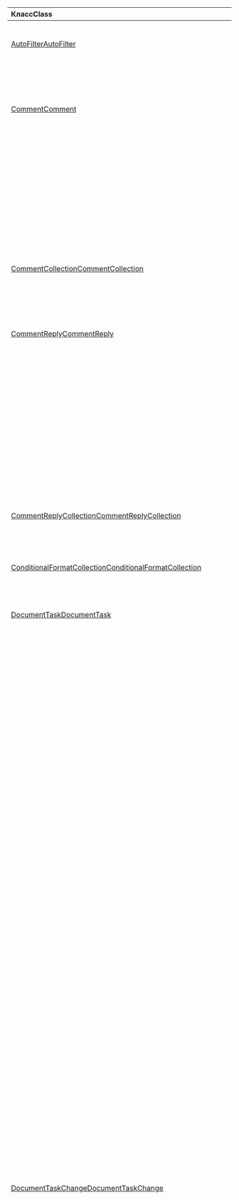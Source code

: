 | <span data-ttu-id="76241-101">Класс</span><span class="sxs-lookup"><span data-stu-id="76241-101">Class</span></span> | <span data-ttu-id="76241-102">Поля</span><span class="sxs-lookup"><span data-stu-id="76241-102">Fields</span></span> | <span data-ttu-id="76241-103">Описание</span><span class="sxs-lookup"><span data-stu-id="76241-103">Description</span></span> |
|:---|:---|:---|
|[<span data-ttu-id="76241-104">AutoFilter</span><span class="sxs-lookup"><span data-stu-id="76241-104">AutoFilter</span></span>](/javascript/api/excel/excel.autofilter)|[<span data-ttu-id="76241-105">clearColumnCriteria(columnIndex: number)</span><span class="sxs-lookup"><span data-stu-id="76241-105">clearColumnCriteria(columnIndex: number)</span></span>](/javascript/api/excel/excel.autofilter#clearcolumncriteria-columnindex-)|<span data-ttu-id="76241-106">Очищает условия фильтрации автофильтра.</span><span class="sxs-lookup"><span data-stu-id="76241-106">Clears the filter criteria of the AutoFilter.</span></span>|
|[<span data-ttu-id="76241-107">Comment</span><span class="sxs-lookup"><span data-stu-id="76241-107">Comment</span></span>](/javascript/api/excel/excel.comment)|[<span data-ttu-id="76241-108">assignTask(assignee: Identity)</span><span class="sxs-lookup"><span data-stu-id="76241-108">assignTask(assignee: Identity)</span></span>](/javascript/api/excel/excel.comment#assigntask-assignee-)|<span data-ttu-id="76241-109">Назначает задачу, прикрепленную к комментарию, для данного пользователя в качестве ассимилята.</span><span class="sxs-lookup"><span data-stu-id="76241-109">Assigns the task attached to the comment to the given user as an assignee.</span></span>|
||[<span data-ttu-id="76241-110">getTask()</span><span class="sxs-lookup"><span data-stu-id="76241-110">getTask()</span></span>](/javascript/api/excel/excel.comment#gettask--)|<span data-ttu-id="76241-111">Получает задачу, связанную с этим комментарием.</span><span class="sxs-lookup"><span data-stu-id="76241-111">Gets the task associated with this comment.</span></span>|
||[<span data-ttu-id="76241-112">getTaskOrNullObject()</span><span class="sxs-lookup"><span data-stu-id="76241-112">getTaskOrNullObject()</span></span>](/javascript/api/excel/excel.comment#gettaskornullobject--)|<span data-ttu-id="76241-113">Получает задачу, связанную с этим комментарием.</span><span class="sxs-lookup"><span data-stu-id="76241-113">Gets the task associated with this comment.</span></span>|
|[<span data-ttu-id="76241-114">CommentCollection</span><span class="sxs-lookup"><span data-stu-id="76241-114">CommentCollection</span></span>](/javascript/api/excel/excel.commentcollection)|[<span data-ttu-id="76241-115">getItemOrNullObject(commentId: string)</span><span class="sxs-lookup"><span data-stu-id="76241-115">getItemOrNullObject(commentId: string)</span></span>](/javascript/api/excel/excel.commentcollection#getitemornullobject-commentid-)|<span data-ttu-id="76241-116">Получает примечание из коллекции на основе его идентификатора.</span><span class="sxs-lookup"><span data-stu-id="76241-116">Gets a comment from the collection based on its ID.</span></span>|
|[<span data-ttu-id="76241-117">CommentReply</span><span class="sxs-lookup"><span data-stu-id="76241-117">CommentReply</span></span>](/javascript/api/excel/excel.commentreply)|[<span data-ttu-id="76241-118">assignTask(assignee: Identity)</span><span class="sxs-lookup"><span data-stu-id="76241-118">assignTask(assignee: Identity)</span></span>](/javascript/api/excel/excel.commentreply#assigntask-assignee-)|<span data-ttu-id="76241-119">Назначает задачу, прикрепленную к комментарию, для данного пользователя в качестве единственного назначаемой.</span><span class="sxs-lookup"><span data-stu-id="76241-119">Assigns the task attached to the comment to the given user as the sole assignee.</span></span>|
||[<span data-ttu-id="76241-120">getTask()</span><span class="sxs-lookup"><span data-stu-id="76241-120">getTask()</span></span>](/javascript/api/excel/excel.commentreply#gettask--)|<span data-ttu-id="76241-121">Получает задачу, связанную с потоком ответа на этот комментарий.</span><span class="sxs-lookup"><span data-stu-id="76241-121">Gets the task associated with this comment reply's thread.</span></span>|
||[<span data-ttu-id="76241-122">getTaskOrNullObject()</span><span class="sxs-lookup"><span data-stu-id="76241-122">getTaskOrNullObject()</span></span>](/javascript/api/excel/excel.commentreply#gettaskornullobject--)|<span data-ttu-id="76241-123">Получает задачу, связанную с потоком ответа на этот комментарий.</span><span class="sxs-lookup"><span data-stu-id="76241-123">Gets the task associated with this comment reply's thread.</span></span>|
|[<span data-ttu-id="76241-124">CommentReplyCollection</span><span class="sxs-lookup"><span data-stu-id="76241-124">CommentReplyCollection</span></span>](/javascript/api/excel/excel.commentreplycollection)|[<span data-ttu-id="76241-125">getItemOrNullObject(commentReplyId: string)</span><span class="sxs-lookup"><span data-stu-id="76241-125">getItemOrNullObject(commentReplyId: string)</span></span>](/javascript/api/excel/excel.commentreplycollection#getitemornullobject-commentreplyid-)|<span data-ttu-id="76241-126">Возвращает ответ на примечание, определенное по идентификатору.</span><span class="sxs-lookup"><span data-stu-id="76241-126">Returns a comment reply identified by its ID.</span></span>|
|[<span data-ttu-id="76241-127">ConditionalFormatCollection</span><span class="sxs-lookup"><span data-stu-id="76241-127">ConditionalFormatCollection</span></span>](/javascript/api/excel/excel.conditionalformatcollection)|[<span data-ttu-id="76241-128">getItemOrNullObject(id: строка)</span><span class="sxs-lookup"><span data-stu-id="76241-128">getItemOrNullObject(id: string)</span></span>](/javascript/api/excel/excel.conditionalformatcollection#getitemornullobject-id-)|<span data-ttu-id="76241-129">Возвращает условный формат, идентифицированный его ID.</span><span class="sxs-lookup"><span data-stu-id="76241-129">Returns a conditional format identified by its ID.</span></span>|
|[<span data-ttu-id="76241-130">DocumentTask</span><span class="sxs-lookup"><span data-stu-id="76241-130">DocumentTask</span></span>](/javascript/api/excel/excel.documenttask)|[<span data-ttu-id="76241-131">percentComplete</span><span class="sxs-lookup"><span data-stu-id="76241-131">percentComplete</span></span>](/javascript/api/excel/excel.documenttask#percentcomplete)|<span data-ttu-id="76241-132">Указывает процент выполнения задачи.</span><span class="sxs-lookup"><span data-stu-id="76241-132">Specifies the completion percentage of the task.</span></span>|
||[<span data-ttu-id="76241-133">приоритет</span><span class="sxs-lookup"><span data-stu-id="76241-133">priority</span></span>](/javascript/api/excel/excel.documenttask#priority)|<span data-ttu-id="76241-134">Указывает приоритет задачи.</span><span class="sxs-lookup"><span data-stu-id="76241-134">Specifies the priority of the task.</span></span>|
||[<span data-ttu-id="76241-135">назначение</span><span class="sxs-lookup"><span data-stu-id="76241-135">assignees</span></span>](/javascript/api/excel/excel.documenttask#assignees)|<span data-ttu-id="76241-136">Возвращает коллекцию назначений задачи.</span><span class="sxs-lookup"><span data-stu-id="76241-136">Returns a collection of assignees of the task.</span></span>|
||[<span data-ttu-id="76241-137">изменения</span><span class="sxs-lookup"><span data-stu-id="76241-137">changes</span></span>](/javascript/api/excel/excel.documenttask#changes)|<span data-ttu-id="76241-138">Получает записи изменений задачи.</span><span class="sxs-lookup"><span data-stu-id="76241-138">Gets the change records of the task.</span></span>|
||[<span data-ttu-id="76241-139">comment</span><span class="sxs-lookup"><span data-stu-id="76241-139">comment</span></span>](/javascript/api/excel/excel.documenttask#comment)|<span data-ttu-id="76241-140">Получает комментарий, связанный с задачей.</span><span class="sxs-lookup"><span data-stu-id="76241-140">Gets the comment associated with the task.</span></span>|
||[<span data-ttu-id="76241-141">completedBy</span><span class="sxs-lookup"><span data-stu-id="76241-141">completedBy</span></span>](/javascript/api/excel/excel.documenttask#completedby)|<span data-ttu-id="76241-142">Получает последнего пользователя, который выполнил задачу.</span><span class="sxs-lookup"><span data-stu-id="76241-142">Gets the most recent user to have completed the task.</span></span>|
||[<span data-ttu-id="76241-143">completedDateTime</span><span class="sxs-lookup"><span data-stu-id="76241-143">completedDateTime</span></span>](/javascript/api/excel/excel.documenttask#completeddatetime)|<span data-ttu-id="76241-144">Получает дату и время завершения задачи.</span><span class="sxs-lookup"><span data-stu-id="76241-144">Gets the date and time that the task was completed.</span></span>|
||[<span data-ttu-id="76241-145">createdBy</span><span class="sxs-lookup"><span data-stu-id="76241-145">createdBy</span></span>](/javascript/api/excel/excel.documenttask#createdby)|<span data-ttu-id="76241-146">Получает пользователя, создавшего задачу.</span><span class="sxs-lookup"><span data-stu-id="76241-146">Gets the user who created the task.</span></span>|
||[<span data-ttu-id="76241-147">createdDateTime</span><span class="sxs-lookup"><span data-stu-id="76241-147">createdDateTime</span></span>](/javascript/api/excel/excel.documenttask#createddatetime)|<span data-ttu-id="76241-148">Получает дату и время создания задачи.</span><span class="sxs-lookup"><span data-stu-id="76241-148">Gets the date and time that the task was created.</span></span>|
||[<span data-ttu-id="76241-149">id</span><span class="sxs-lookup"><span data-stu-id="76241-149">id</span></span>](/javascript/api/excel/excel.documenttask#id)|<span data-ttu-id="76241-150">Получает ID задачи.</span><span class="sxs-lookup"><span data-stu-id="76241-150">Gets the ID of the task.</span></span>|
||[<span data-ttu-id="76241-151">setStartAndDueDateTime (startDateTime: Date, dueDateTime: Date)</span><span class="sxs-lookup"><span data-stu-id="76241-151">setStartAndDueDateTime(startDateTime: Date, dueDateTime: Date)</span></span>](/javascript/api/excel/excel.documenttask#setstartandduedatetime-startdatetime--duedatetime-)|<span data-ttu-id="76241-152">Изменяет даты начала и срока действия задачи.</span><span class="sxs-lookup"><span data-stu-id="76241-152">Changes the start and the due dates of the task.</span></span>|
||[<span data-ttu-id="76241-153">startAndDueDateTime</span><span class="sxs-lookup"><span data-stu-id="76241-153">startAndDueDateTime</span></span>](/javascript/api/excel/excel.documenttask#startandduedatetime)|<span data-ttu-id="76241-154">Получает или задает дату и время, когда должна начаться и должна быть поставлена задача.</span><span class="sxs-lookup"><span data-stu-id="76241-154">Gets or sets the date and time the task should start and is due.</span></span>|
||[<span data-ttu-id="76241-155">заголовок</span><span class="sxs-lookup"><span data-stu-id="76241-155">title</span></span>](/javascript/api/excel/excel.documenttask#title)|<span data-ttu-id="76241-156">Указывает название задачи.</span><span class="sxs-lookup"><span data-stu-id="76241-156">Specifies title of the task.</span></span>|
|[<span data-ttu-id="76241-157">DocumentTaskChange</span><span class="sxs-lookup"><span data-stu-id="76241-157">DocumentTaskChange</span></span>](/javascript/api/excel/excel.documenttaskchange)|[<span data-ttu-id="76241-158">assignee</span><span class="sxs-lookup"><span data-stu-id="76241-158">assignee</span></span>](/javascript/api/excel/excel.documenttaskchange#assignee)|<span data-ttu-id="76241-159">Представляет пользователя, назначенного для задачи для типа записи изменений, или пользователя, не назначенного из задачи `assign` для типа записи `unassign` изменений.</span><span class="sxs-lookup"><span data-stu-id="76241-159">Represents the user assigned to the task for an `assign` change record type, or the user unassigned from the task for an `unassign` change record type.</span></span>|
||[<span data-ttu-id="76241-160">changedBy</span><span class="sxs-lookup"><span data-stu-id="76241-160">changedBy</span></span>](/javascript/api/excel/excel.documenttaskchange#changedby)|<span data-ttu-id="76241-161">Представляет пользователя, создавшего или измениввшего задачу.</span><span class="sxs-lookup"><span data-stu-id="76241-161">Represents the user who created or changed the task.</span></span>|
||[<span data-ttu-id="76241-162">commentId</span><span class="sxs-lookup"><span data-stu-id="76241-162">commentId</span></span>](/javascript/api/excel/excel.documenttaskchange#commentid)|<span data-ttu-id="76241-163">Представляет ID того или иного `Comment` изменения `CommentReply` задачи.</span><span class="sxs-lookup"><span data-stu-id="76241-163">Represents the ID of the `Comment` or `CommentReply` to which the task change is anchored.</span></span>|
||[<span data-ttu-id="76241-164">createdDateTime</span><span class="sxs-lookup"><span data-stu-id="76241-164">createdDateTime</span></span>](/javascript/api/excel/excel.documenttaskchange#createddatetime)|<span data-ttu-id="76241-165">Представляет дату создания и время записи изменения задачи.</span><span class="sxs-lookup"><span data-stu-id="76241-165">Represents the creation date and time of the task change record.</span></span>|
||[<span data-ttu-id="76241-166">dueDateTime</span><span class="sxs-lookup"><span data-stu-id="76241-166">dueDateTime</span></span>](/javascript/api/excel/excel.documenttaskchange#duedatetime)|<span data-ttu-id="76241-167">Представляет дату и время задачи в часовом поясе UTC.</span><span class="sxs-lookup"><span data-stu-id="76241-167">Represents the task's due date and time, in UTC time zone.</span></span>|
||[<span data-ttu-id="76241-168">id</span><span class="sxs-lookup"><span data-stu-id="76241-168">id</span></span>](/javascript/api/excel/excel.documenttaskchange#id)|<span data-ttu-id="76241-169">ID для записи изменения задачи.</span><span class="sxs-lookup"><span data-stu-id="76241-169">ID for the task change record.</span></span>|
||[<span data-ttu-id="76241-170">percentComplete</span><span class="sxs-lookup"><span data-stu-id="76241-170">percentComplete</span></span>](/javascript/api/excel/excel.documenttaskchange#percentcomplete)|<span data-ttu-id="76241-171">Представляет процент выполнения задачи.</span><span class="sxs-lookup"><span data-stu-id="76241-171">Represents the task's completion percentage.</span></span>|
||[<span data-ttu-id="76241-172">приоритет</span><span class="sxs-lookup"><span data-stu-id="76241-172">priority</span></span>](/javascript/api/excel/excel.documenttaskchange#priority)|<span data-ttu-id="76241-173">Представляет приоритет задачи.</span><span class="sxs-lookup"><span data-stu-id="76241-173">Represents the task's priority.</span></span>|
||[<span data-ttu-id="76241-174">startDateTime</span><span class="sxs-lookup"><span data-stu-id="76241-174">startDateTime</span></span>](/javascript/api/excel/excel.documenttaskchange#startdatetime)|<span data-ttu-id="76241-175">Представляет дату и время начала задачи в часовом поясе UTC.</span><span class="sxs-lookup"><span data-stu-id="76241-175">Represents the task's start date and time, in UTC time zone.</span></span>|
||[<span data-ttu-id="76241-176">заголовок</span><span class="sxs-lookup"><span data-stu-id="76241-176">title</span></span>](/javascript/api/excel/excel.documenttaskchange#title)|<span data-ttu-id="76241-177">Представляет название задачи.</span><span class="sxs-lookup"><span data-stu-id="76241-177">Represents the task's title.</span></span>|
||[<span data-ttu-id="76241-178">type</span><span class="sxs-lookup"><span data-stu-id="76241-178">type</span></span>](/javascript/api/excel/excel.documenttaskchange#type)|<span data-ttu-id="76241-179">Представляет тип действия записи изменения задачи.</span><span class="sxs-lookup"><span data-stu-id="76241-179">Represents the action type of the task change record.</span></span>|
||[<span data-ttu-id="76241-180">undoHistoryId</span><span class="sxs-lookup"><span data-stu-id="76241-180">undoHistoryId</span></span>](/javascript/api/excel/excel.documenttaskchange#undohistoryid)|<span data-ttu-id="76241-181">Представляет `DocumentTaskChange.id` свойство, которое было отменено для типа `undo` записи изменений.</span><span class="sxs-lookup"><span data-stu-id="76241-181">Represents the `DocumentTaskChange.id` property that was undone for the `undo` change record type.</span></span>|
|[<span data-ttu-id="76241-182">DocumentTaskChangeCollection</span><span class="sxs-lookup"><span data-stu-id="76241-182">DocumentTaskChangeCollection</span></span>](/javascript/api/excel/excel.documenttaskchangecollection)|[<span data-ttu-id="76241-183">getCount()</span><span class="sxs-lookup"><span data-stu-id="76241-183">getCount()</span></span>](/javascript/api/excel/excel.documenttaskchangecollection#getcount--)|<span data-ttu-id="76241-184">Получает количество записей изменений в коллекции для задачи.</span><span class="sxs-lookup"><span data-stu-id="76241-184">Gets the number of change records in the collection for the task.</span></span>|
||[<span data-ttu-id="76241-185">getItemAt(index: number)</span><span class="sxs-lookup"><span data-stu-id="76241-185">getItemAt(index: number)</span></span>](/javascript/api/excel/excel.documenttaskchangecollection#getitemat-index-)|<span data-ttu-id="76241-186">Получает запись изменения задачи с помощью индекса в коллекции.</span><span class="sxs-lookup"><span data-stu-id="76241-186">Gets a task change record by using its index in the collection.</span></span>|
||[<span data-ttu-id="76241-187">items</span><span class="sxs-lookup"><span data-stu-id="76241-187">items</span></span>](/javascript/api/excel/excel.documenttaskchangecollection#items)|<span data-ttu-id="76241-188">Получает загруженные дочерние элементы в этой коллекции.</span><span class="sxs-lookup"><span data-stu-id="76241-188">Gets the loaded child items in this collection.</span></span>|
|[<span data-ttu-id="76241-189">DocumentTaskCollection</span><span class="sxs-lookup"><span data-stu-id="76241-189">DocumentTaskCollection</span></span>](/javascript/api/excel/excel.documenttaskcollection)|[<span data-ttu-id="76241-190">getCount()</span><span class="sxs-lookup"><span data-stu-id="76241-190">getCount()</span></span>](/javascript/api/excel/excel.documenttaskcollection#getcount--)|<span data-ttu-id="76241-191">Получает количество задач в коллекции.</span><span class="sxs-lookup"><span data-stu-id="76241-191">Gets the number of tasks in the collection.</span></span>|
||[<span data-ttu-id="76241-192">getItem(key: string)</span><span class="sxs-lookup"><span data-stu-id="76241-192">getItem(key: string)</span></span>](/javascript/api/excel/excel.documenttaskcollection#getitem-key-)|<span data-ttu-id="76241-193">Получает задачу с помощью своего ID.</span><span class="sxs-lookup"><span data-stu-id="76241-193">Gets a task using its ID.</span></span>|
||[<span data-ttu-id="76241-194">getItemAt(index: number)</span><span class="sxs-lookup"><span data-stu-id="76241-194">getItemAt(index: number)</span></span>](/javascript/api/excel/excel.documenttaskcollection#getitemat-index-)|<span data-ttu-id="76241-195">Получает задачу по индексу в коллекции.</span><span class="sxs-lookup"><span data-stu-id="76241-195">Gets a task by its index in the collection.</span></span>|
||[<span data-ttu-id="76241-196">getItemOrNullObject(key: string)</span><span class="sxs-lookup"><span data-stu-id="76241-196">getItemOrNullObject(key: string)</span></span>](/javascript/api/excel/excel.documenttaskcollection#getitemornullobject-key-)|<span data-ttu-id="76241-197">Получает задачу с помощью своего ID.</span><span class="sxs-lookup"><span data-stu-id="76241-197">Gets a task using its ID.</span></span>|
||[<span data-ttu-id="76241-198">items</span><span class="sxs-lookup"><span data-stu-id="76241-198">items</span></span>](/javascript/api/excel/excel.documenttaskcollection#items)|<span data-ttu-id="76241-199">Получает загруженные дочерние элементы в этой коллекции.</span><span class="sxs-lookup"><span data-stu-id="76241-199">Gets the loaded child items in this collection.</span></span>|
|[<span data-ttu-id="76241-200">DocumentTaskSchedule</span><span class="sxs-lookup"><span data-stu-id="76241-200">DocumentTaskSchedule</span></span>](/javascript/api/excel/excel.documenttaskschedule)|[<span data-ttu-id="76241-201">dueDateTime</span><span class="sxs-lookup"><span data-stu-id="76241-201">dueDateTime</span></span>](/javascript/api/excel/excel.documenttaskschedule#duedatetime)|<span data-ttu-id="76241-202">Получает дату и время, когда должна быть поставлена задача.</span><span class="sxs-lookup"><span data-stu-id="76241-202">Gets the date and time that the task is due.</span></span>|
||[<span data-ttu-id="76241-203">startDateTime</span><span class="sxs-lookup"><span data-stu-id="76241-203">startDateTime</span></span>](/javascript/api/excel/excel.documenttaskschedule#startdatetime)|<span data-ttu-id="76241-204">Получает дату и время, которые должна начаться задача.</span><span class="sxs-lookup"><span data-stu-id="76241-204">Gets the date and time that the task should start.</span></span>|
|[<span data-ttu-id="76241-205">FormulaChangedEventDetail</span><span class="sxs-lookup"><span data-stu-id="76241-205">FormulaChangedEventDetail</span></span>](/javascript/api/excel/excel.formulachangedeventdetail)|[<span data-ttu-id="76241-206">cellAddress</span><span class="sxs-lookup"><span data-stu-id="76241-206">cellAddress</span></span>](/javascript/api/excel/excel.formulachangedeventdetail#celladdress)|<span data-ttu-id="76241-207">Адрес ячейки, содержаной измененную формулу.</span><span class="sxs-lookup"><span data-stu-id="76241-207">The address of the cell that contains the changed formula.</span></span>|
||[<span data-ttu-id="76241-208">previousFormula</span><span class="sxs-lookup"><span data-stu-id="76241-208">previousFormula</span></span>](/javascript/api/excel/excel.formulachangedeventdetail#previousformula)|<span data-ttu-id="76241-209">Представляет предыдущую формулу, прежде чем она была изменена.</span><span class="sxs-lookup"><span data-stu-id="76241-209">Represents the previous formula, before it was changed.</span></span>|
|[<span data-ttu-id="76241-210">GroupShapeCollection</span><span class="sxs-lookup"><span data-stu-id="76241-210">GroupShapeCollection</span></span>](/javascript/api/excel/excel.groupshapecollection)|[<span data-ttu-id="76241-211">getItemOrNullObject(key: string)</span><span class="sxs-lookup"><span data-stu-id="76241-211">getItemOrNullObject(key: string)</span></span>](/javascript/api/excel/excel.groupshapecollection#getitemornullobject-key-)|<span data-ttu-id="76241-212">Получает фигуру с ее именем или ИД.</span><span class="sxs-lookup"><span data-stu-id="76241-212">Gets a shape using its name or ID.</span></span>|
|[<span data-ttu-id="76241-213">Идентификация</span><span class="sxs-lookup"><span data-stu-id="76241-213">Identity</span></span>](/javascript/api/excel/excel.identity)|[<span data-ttu-id="76241-214">displayName</span><span class="sxs-lookup"><span data-stu-id="76241-214">displayName</span></span>](/javascript/api/excel/excel.identity#displayname)|<span data-ttu-id="76241-215">Представляет отображаемое имя пользователя.</span><span class="sxs-lookup"><span data-stu-id="76241-215">Represents the user's display name.</span></span>|
||[<span data-ttu-id="76241-216">email</span><span class="sxs-lookup"><span data-stu-id="76241-216">email</span></span>](/javascript/api/excel/excel.identity#email)|<span data-ttu-id="76241-217">Представляет электронный адрес пользователя.</span><span class="sxs-lookup"><span data-stu-id="76241-217">Represents the user's email address.</span></span>|
||[<span data-ttu-id="76241-218">id</span><span class="sxs-lookup"><span data-stu-id="76241-218">id</span></span>](/javascript/api/excel/excel.identity#id)|<span data-ttu-id="76241-219">Представляет уникальный ID пользователя.</span><span class="sxs-lookup"><span data-stu-id="76241-219">Represents the user's unique ID.</span></span>|
|[<span data-ttu-id="76241-220">IdentityCollection</span><span class="sxs-lookup"><span data-stu-id="76241-220">IdentityCollection</span></span>](/javascript/api/excel/excel.identitycollection)|[<span data-ttu-id="76241-221">add(assignee: Identity)</span><span class="sxs-lookup"><span data-stu-id="76241-221">add(assignee: Identity)</span></span>](/javascript/api/excel/excel.identitycollection#add-assignee-)|<span data-ttu-id="76241-222">Добавляет идентификатор пользователя в коллекцию.</span><span class="sxs-lookup"><span data-stu-id="76241-222">Adds a user identity to the collection.</span></span>|
||[<span data-ttu-id="76241-223">clear()</span><span class="sxs-lookup"><span data-stu-id="76241-223">clear()</span></span>](/javascript/api/excel/excel.identitycollection#clear--)|<span data-ttu-id="76241-224">Удаляет все идентификаторы пользователей из коллекции.</span><span class="sxs-lookup"><span data-stu-id="76241-224">Removes all user identities from the collection.</span></span>|
||[<span data-ttu-id="76241-225">getCount()</span><span class="sxs-lookup"><span data-stu-id="76241-225">getCount()</span></span>](/javascript/api/excel/excel.identitycollection#getcount--)|<span data-ttu-id="76241-226">Возвращает число элементов в коллекции.</span><span class="sxs-lookup"><span data-stu-id="76241-226">Gets the number of items in the collection.</span></span>|
||[<span data-ttu-id="76241-227">getItemAt(index: number)</span><span class="sxs-lookup"><span data-stu-id="76241-227">getItemAt(index: number)</span></span>](/javascript/api/excel/excel.identitycollection#getitemat-index-)|<span data-ttu-id="76241-228">Получает удостоверение пользователя документа с помощью индекса в коллекции.</span><span class="sxs-lookup"><span data-stu-id="76241-228">Gets a document user identity by using its index in the collection.</span></span>|
||[<span data-ttu-id="76241-229">items</span><span class="sxs-lookup"><span data-stu-id="76241-229">items</span></span>](/javascript/api/excel/excel.identitycollection#items)|<span data-ttu-id="76241-230">Получает загруженные дочерние элементы в этой коллекции.</span><span class="sxs-lookup"><span data-stu-id="76241-230">Gets the loaded child items in this collection.</span></span>|
||[<span data-ttu-id="76241-231">remove(assignee: Identity)</span><span class="sxs-lookup"><span data-stu-id="76241-231">remove(assignee: Identity)</span></span>](/javascript/api/excel/excel.identitycollection#remove-assignee-)|<span data-ttu-id="76241-232">Удаляет удостоверение пользователя из коллекции.</span><span class="sxs-lookup"><span data-stu-id="76241-232">Removes a user identity from the collection.</span></span>|
|[<span data-ttu-id="76241-233">IdentityEntity</span><span class="sxs-lookup"><span data-stu-id="76241-233">IdentityEntity</span></span>](/javascript/api/excel/excel.identityentity)|[<span data-ttu-id="76241-234">displayName</span><span class="sxs-lookup"><span data-stu-id="76241-234">displayName</span></span>](/javascript/api/excel/excel.identityentity#displayname)|<span data-ttu-id="76241-235">Представляет отображаемое имя пользователя.</span><span class="sxs-lookup"><span data-stu-id="76241-235">Represents the user's display name.</span></span>|
||[<span data-ttu-id="76241-236">email</span><span class="sxs-lookup"><span data-stu-id="76241-236">email</span></span>](/javascript/api/excel/excel.identityentity#email)|<span data-ttu-id="76241-237">Представляет электронный адрес пользователя.</span><span class="sxs-lookup"><span data-stu-id="76241-237">Represents the user's email address.</span></span>|
||[<span data-ttu-id="76241-238">id</span><span class="sxs-lookup"><span data-stu-id="76241-238">id</span></span>](/javascript/api/excel/excel.identityentity#id)|<span data-ttu-id="76241-239">Представляет уникальный ID пользователя.</span><span class="sxs-lookup"><span data-stu-id="76241-239">Represents the user's unique ID.</span></span>|
|[<span data-ttu-id="76241-240">InsertWorksheetOptions</span><span class="sxs-lookup"><span data-stu-id="76241-240">InsertWorksheetOptions</span></span>](/javascript/api/excel/excel.insertworksheetoptions)|[<span data-ttu-id="76241-241">positionType</span><span class="sxs-lookup"><span data-stu-id="76241-241">positionType</span></span>](/javascript/api/excel/excel.insertworksheetoptions#positiontype)|<span data-ttu-id="76241-242">Положение вставки в текущей книге новых таблиц.</span><span class="sxs-lookup"><span data-stu-id="76241-242">The insert position, in the current workbook, of the new worksheets.</span></span>|
||[<span data-ttu-id="76241-243">relativeTo</span><span class="sxs-lookup"><span data-stu-id="76241-243">relativeTo</span></span>](/javascript/api/excel/excel.insertworksheetoptions#relativeto)|<span data-ttu-id="76241-244">Таблица в текущей книге, которая ссылается на `WorksheetPositionType` параметр.</span><span class="sxs-lookup"><span data-stu-id="76241-244">The worksheet in the current workbook that is referenced for the `WorksheetPositionType` parameter.</span></span>|
||[<span data-ttu-id="76241-245">sheetNamesToInsert</span><span class="sxs-lookup"><span data-stu-id="76241-245">sheetNamesToInsert</span></span>](/javascript/api/excel/excel.insertworksheetoptions#sheetnamestoinsert)|<span data-ttu-id="76241-246">Имена отдельных таблиц, которые необходимо вставить.</span><span class="sxs-lookup"><span data-stu-id="76241-246">The names of individual worksheets to insert.</span></span>|
|[<span data-ttu-id="76241-247">LinkedDataType</span><span class="sxs-lookup"><span data-stu-id="76241-247">LinkedDataType</span></span>](/javascript/api/excel/excel.linkeddatatype)|[<span data-ttu-id="76241-248">dataProvider</span><span class="sxs-lookup"><span data-stu-id="76241-248">dataProvider</span></span>](/javascript/api/excel/excel.linkeddatatype#dataprovider)|<span data-ttu-id="76241-249">Имя поставщика данных для связанного типа данных.</span><span class="sxs-lookup"><span data-stu-id="76241-249">The name of the data provider for the linked data type.</span></span>|
||[<span data-ttu-id="76241-250">lastRefreshed</span><span class="sxs-lookup"><span data-stu-id="76241-250">lastRefreshed</span></span>](/javascript/api/excel/excel.linkeddatatype#lastrefreshed)|<span data-ttu-id="76241-251">Дата и время локального часового пояса с момента открытия книги при последнем обновлении связанного типа данных.</span><span class="sxs-lookup"><span data-stu-id="76241-251">The local time-zone date and time since the workbook was opened when the linked data type was last refreshed.</span></span>|
||[<span data-ttu-id="76241-252">name</span><span class="sxs-lookup"><span data-stu-id="76241-252">name</span></span>](/javascript/api/excel/excel.linkeddatatype#name)|<span data-ttu-id="76241-253">Имя связанного типа данных.</span><span class="sxs-lookup"><span data-stu-id="76241-253">The name of the linked data type.</span></span>|
||[<span data-ttu-id="76241-254">periodicRefreshInterval</span><span class="sxs-lookup"><span data-stu-id="76241-254">periodicRefreshInterval</span></span>](/javascript/api/excel/excel.linkeddatatype#periodicrefreshinterval)|<span data-ttu-id="76241-255">Частота в секундах, при которой тип связанных данных обновляется, если `refreshMode` установлено "Периодическое".</span><span class="sxs-lookup"><span data-stu-id="76241-255">The frequency, in seconds, at which the linked data type is refreshed if `refreshMode` is set to "Periodic".</span></span>|
||[<span data-ttu-id="76241-256">refreshMode</span><span class="sxs-lookup"><span data-stu-id="76241-256">refreshMode</span></span>](/javascript/api/excel/excel.linkeddatatype#refreshmode)|<span data-ttu-id="76241-257">Механизм получения данных для связанного типа данных.</span><span class="sxs-lookup"><span data-stu-id="76241-257">The mechanism by which the data for the linked data type is retrieved.</span></span>|
||[<span data-ttu-id="76241-258">serviceId</span><span class="sxs-lookup"><span data-stu-id="76241-258">serviceId</span></span>](/javascript/api/excel/excel.linkeddatatype#serviceid)|<span data-ttu-id="76241-259">Уникальный ID связанного типа данных.</span><span class="sxs-lookup"><span data-stu-id="76241-259">The unique ID of the linked data type.</span></span>|
||[<span data-ttu-id="76241-260">supportedRefreshModes</span><span class="sxs-lookup"><span data-stu-id="76241-260">supportedRefreshModes</span></span>](/javascript/api/excel/excel.linkeddatatype#supportedrefreshmodes)|<span data-ttu-id="76241-261">Возвращает массив со всеми режимами обновления, поддерживаемыми типом связанных данных.</span><span class="sxs-lookup"><span data-stu-id="76241-261">Returns an array with all the refresh modes supported by the linked data type.</span></span>|
||[<span data-ttu-id="76241-262">requestRefresh()</span><span class="sxs-lookup"><span data-stu-id="76241-262">requestRefresh()</span></span>](/javascript/api/excel/excel.linkeddatatype#requestrefresh--)|<span data-ttu-id="76241-263">Делает запрос на обновление связанного типа данных.</span><span class="sxs-lookup"><span data-stu-id="76241-263">Makes a request to refresh the linked data type.</span></span>|
||[<span data-ttu-id="76241-264">requestSetRefreshMode(refreshMode: Excel.LinkedDataTypeRefreshMode)</span><span class="sxs-lookup"><span data-stu-id="76241-264">requestSetRefreshMode(refreshMode: Excel.LinkedDataTypeRefreshMode)</span></span>](/javascript/api/excel/excel.linkeddatatype#requestsetrefreshmode-refreshmode-)|<span data-ttu-id="76241-265">Делает запрос на изменение режима обновления для этого связанного типа данных.</span><span class="sxs-lookup"><span data-stu-id="76241-265">Makes a request to change the refresh mode for this linked data type.</span></span>|
|[<span data-ttu-id="76241-266">LinkedDataTypeAddedEventArgs</span><span class="sxs-lookup"><span data-stu-id="76241-266">LinkedDataTypeAddedEventArgs</span></span>](/javascript/api/excel/excel.linkeddatatypeaddedeventargs)|[<span data-ttu-id="76241-267">serviceId</span><span class="sxs-lookup"><span data-stu-id="76241-267">serviceId</span></span>](/javascript/api/excel/excel.linkeddatatypeaddedeventargs#serviceid)|<span data-ttu-id="76241-268">Уникальный ID нового типа связанных данных.</span><span class="sxs-lookup"><span data-stu-id="76241-268">The unique ID of the new linked data type.</span></span>|
||[<span data-ttu-id="76241-269">source</span><span class="sxs-lookup"><span data-stu-id="76241-269">source</span></span>](/javascript/api/excel/excel.linkeddatatypeaddedeventargs#source)|<span data-ttu-id="76241-270">Получает источник события.</span><span class="sxs-lookup"><span data-stu-id="76241-270">Gets the source of the event.</span></span>|
||[<span data-ttu-id="76241-271">type</span><span class="sxs-lookup"><span data-stu-id="76241-271">type</span></span>](/javascript/api/excel/excel.linkeddatatypeaddedeventargs#type)|<span data-ttu-id="76241-272">Получает тип события.</span><span class="sxs-lookup"><span data-stu-id="76241-272">Gets the type of the event.</span></span>|
|[<span data-ttu-id="76241-273">LinkedDataTypeCollection</span><span class="sxs-lookup"><span data-stu-id="76241-273">LinkedDataTypeCollection</span></span>](/javascript/api/excel/excel.linkeddatatypecollection)|[<span data-ttu-id="76241-274">getCount()</span><span class="sxs-lookup"><span data-stu-id="76241-274">getCount()</span></span>](/javascript/api/excel/excel.linkeddatatypecollection#getcount--)|<span data-ttu-id="76241-275">Получает количество связанных типов данных в коллекции.</span><span class="sxs-lookup"><span data-stu-id="76241-275">Gets the number of linked data types in the collection.</span></span>|
||[<span data-ttu-id="76241-276">getItem(key: number)</span><span class="sxs-lookup"><span data-stu-id="76241-276">getItem(key: number)</span></span>](/javascript/api/excel/excel.linkeddatatypecollection#getitem-key-)|<span data-ttu-id="76241-277">Получает связанный тип данных по ID службы.</span><span class="sxs-lookup"><span data-stu-id="76241-277">Gets a linked data type by service ID.</span></span>|
||[<span data-ttu-id="76241-278">getItemAt(index: number)</span><span class="sxs-lookup"><span data-stu-id="76241-278">getItemAt(index: number)</span></span>](/javascript/api/excel/excel.linkeddatatypecollection#getitemat-index-)|<span data-ttu-id="76241-279">Получает связанный тип данных по индексу в коллекции.</span><span class="sxs-lookup"><span data-stu-id="76241-279">Gets a linked data type by its index in the collection.</span></span>|
||[<span data-ttu-id="76241-280">getItemOrNullObject(key: number)</span><span class="sxs-lookup"><span data-stu-id="76241-280">getItemOrNullObject(key: number)</span></span>](/javascript/api/excel/excel.linkeddatatypecollection#getitemornullobject-key-)|<span data-ttu-id="76241-281">Получает связанный тип данных по ID.</span><span class="sxs-lookup"><span data-stu-id="76241-281">Gets a linked data type by ID.</span></span>|
||[<span data-ttu-id="76241-282">items</span><span class="sxs-lookup"><span data-stu-id="76241-282">items</span></span>](/javascript/api/excel/excel.linkeddatatypecollection#items)|<span data-ttu-id="76241-283">Получает загруженные дочерние элементы в этой коллекции.</span><span class="sxs-lookup"><span data-stu-id="76241-283">Gets the loaded child items in this collection.</span></span>|
||[<span data-ttu-id="76241-284">requestRefreshAll()</span><span class="sxs-lookup"><span data-stu-id="76241-284">requestRefreshAll()</span></span>](/javascript/api/excel/excel.linkeddatatypecollection#requestrefreshall--)|<span data-ttu-id="76241-285">Делает запрос на обновление всех связанных типов данных в коллекции.</span><span class="sxs-lookup"><span data-stu-id="76241-285">Makes a request to refresh all the linked data types in the collection.</span></span>|
|[<span data-ttu-id="76241-286">NamedSheetViewCollection</span><span class="sxs-lookup"><span data-stu-id="76241-286">NamedSheetViewCollection</span></span>](/javascript/api/excel/excel.namedsheetviewcollection)|[<span data-ttu-id="76241-287">getItemOrNullObject(key: string)</span><span class="sxs-lookup"><span data-stu-id="76241-287">getItemOrNullObject(key: string)</span></span>](/javascript/api/excel/excel.namedsheetviewcollection#getitemornullobject-key-)|<span data-ttu-id="76241-288">Получает представление листа с его именем.</span><span class="sxs-lookup"><span data-stu-id="76241-288">Gets a sheet view using its name.</span></span>|
|[<span data-ttu-id="76241-289">PivotLayout</span><span class="sxs-lookup"><span data-stu-id="76241-289">PivotLayout</span></span>](/javascript/api/excel/excel.pivotlayout)|[<span data-ttu-id="76241-290">altTextDescription</span><span class="sxs-lookup"><span data-stu-id="76241-290">altTextDescription</span></span>](/javascript/api/excel/excel.pivotlayout#alttextdescription)|<span data-ttu-id="76241-291">The alt text description of the PivotTable.</span><span class="sxs-lookup"><span data-stu-id="76241-291">The alt text description of the PivotTable.</span></span>|
||[<span data-ttu-id="76241-292">altTextTitle</span><span class="sxs-lookup"><span data-stu-id="76241-292">altTextTitle</span></span>](/javascript/api/excel/excel.pivotlayout#alttexttitle)|<span data-ttu-id="76241-293">The alt text title of the PivotTable.</span><span class="sxs-lookup"><span data-stu-id="76241-293">The alt text title of the PivotTable.</span></span>|
||[<span data-ttu-id="76241-294">displayBlankLineAfterEachItem(display: boolean)</span><span class="sxs-lookup"><span data-stu-id="76241-294">displayBlankLineAfterEachItem(display: boolean)</span></span>](/javascript/api/excel/excel.pivotlayout#displayblanklineaftereachitem-display-)|<span data-ttu-id="76241-295">Задает, следует ли отображать пустую строку после каждого элемента.</span><span class="sxs-lookup"><span data-stu-id="76241-295">Sets whether or not to display a blank line after each item.</span></span>|
||[<span data-ttu-id="76241-296">emptyCellText</span><span class="sxs-lookup"><span data-stu-id="76241-296">emptyCellText</span></span>](/javascript/api/excel/excel.pivotlayout#emptycelltext)|<span data-ttu-id="76241-297">Текст, который автоматически заполняется в любую пустую ячейку в PivotTable если `fillEmptyCells == true` .</span><span class="sxs-lookup"><span data-stu-id="76241-297">The text that is automatically filled into any empty cell in the PivotTable if `fillEmptyCells == true`.</span></span>|
||[<span data-ttu-id="76241-298">fillEmptyCells</span><span class="sxs-lookup"><span data-stu-id="76241-298">fillEmptyCells</span></span>](/javascript/api/excel/excel.pivotlayout#fillemptycells)|<span data-ttu-id="76241-299">Указывает, должны ли пустые ячейки в PivotTable заполняться с `emptyCellText` помощью .</span><span class="sxs-lookup"><span data-stu-id="76241-299">Specifies whether empty cells in the PivotTable should be populated with the `emptyCellText`.</span></span>|
||[<span data-ttu-id="76241-300">getCell(dataHierarchy: DataPivotHierarchy \| string, rowItems: Array<PivotItem \| string>, columnItems: Array<PivotItem \| string>)</span><span class="sxs-lookup"><span data-stu-id="76241-300">getCell(dataHierarchy: DataPivotHierarchy \| string, rowItems: Array<PivotItem \| string>, columnItems: Array<PivotItem \| string>)</span></span>](/javascript/api/excel/excel.pivotlayout#getcell-datahierarchy--rowitems--columnitems-)|<span data-ttu-id="76241-301">Получает уникальную ячейку в сводной таблице на основе иерархии данных и элементов строк и столбцов соответствующих иерархий.</span><span class="sxs-lookup"><span data-stu-id="76241-301">Gets a unique cell in the PivotTable based on a data hierarchy and the row and column items of their respective hierarchies.</span></span>|
||[<span data-ttu-id="76241-302">pivotStyle</span><span class="sxs-lookup"><span data-stu-id="76241-302">pivotStyle</span></span>](/javascript/api/excel/excel.pivotlayout#pivotstyle)|<span data-ttu-id="76241-303">Стиль, примененный к PivotTable.</span><span class="sxs-lookup"><span data-stu-id="76241-303">The style applied to the PivotTable.</span></span>|
||[<span data-ttu-id="76241-304">repeatAllItemLabels (repeatLabels: boolean)</span><span class="sxs-lookup"><span data-stu-id="76241-304">repeatAllItemLabels(repeatLabels: boolean)</span></span>](/javascript/api/excel/excel.pivotlayout#repeatallitemlabels-repeatlabels-)|<span data-ttu-id="76241-305">Задает параметр "Повторите все метки элементов" во всех полях в PivotTable.</span><span class="sxs-lookup"><span data-stu-id="76241-305">Sets the "repeat all item labels" setting across all fields in the PivotTable.</span></span>|
||[<span data-ttu-id="76241-306">setStyle(style: string \| PivotTableStyle \| BuiltInPivotTableStyle)</span><span class="sxs-lookup"><span data-stu-id="76241-306">setStyle(style: string \| PivotTableStyle \| BuiltInPivotTableStyle)</span></span>](/javascript/api/excel/excel.pivotlayout#setstyle-style-)|<span data-ttu-id="76241-307">Задает стиль, применяемый к PivotTable.</span><span class="sxs-lookup"><span data-stu-id="76241-307">Sets the style applied to the PivotTable.</span></span>|
||[<span data-ttu-id="76241-308">showFieldHeaders</span><span class="sxs-lookup"><span data-stu-id="76241-308">showFieldHeaders</span></span>](/javascript/api/excel/excel.pivotlayout#showfieldheaders)|<span data-ttu-id="76241-309">Указывает, отображаются ли в pivotTable полевые заголовок (подписи полей и отфильтровываемые выпадения).</span><span class="sxs-lookup"><span data-stu-id="76241-309">Specifies whether the PivotTable displays field headers (field captions and filter drop-downs).</span></span>|
|[<span data-ttu-id="76241-310">PivotTable</span><span class="sxs-lookup"><span data-stu-id="76241-310">PivotTable</span></span>](/javascript/api/excel/excel.pivottable)|[<span data-ttu-id="76241-311">refreshOnOpen</span><span class="sxs-lookup"><span data-stu-id="76241-311">refreshOnOpen</span></span>](/javascript/api/excel/excel.pivottable#refreshonopen)|<span data-ttu-id="76241-312">Указывает, обновляется ли pivotTable при открываемой книге.</span><span class="sxs-lookup"><span data-stu-id="76241-312">Specifies whether the PivotTable refreshes when the workbook opens.</span></span>|
|[<span data-ttu-id="76241-313">PivotTableScopedCollection</span><span class="sxs-lookup"><span data-stu-id="76241-313">PivotTableScopedCollection</span></span>](/javascript/api/excel/excel.pivottablescopedcollection)|[<span data-ttu-id="76241-314">getFirstOrNullObject()</span><span class="sxs-lookup"><span data-stu-id="76241-314">getFirstOrNullObject()</span></span>](/javascript/api/excel/excel.pivottablescopedcollection#getfirstornullobject--)|<span data-ttu-id="76241-315">Получает первый pivotTable в коллекции.</span><span class="sxs-lookup"><span data-stu-id="76241-315">Gets the first PivotTable in the collection.</span></span>|
|[<span data-ttu-id="76241-316">Range</span><span class="sxs-lookup"><span data-stu-id="76241-316">Range</span></span>](/javascript/api/excel/excel.range)|[<span data-ttu-id="76241-317">getDependents()</span><span class="sxs-lookup"><span data-stu-id="76241-317">getDependents()</span></span>](/javascript/api/excel/excel.range#getdependents--)|<span data-ttu-id="76241-318">Возвращает объект, представляющего диапазон, содержащий все иждивенцы ячейки в одной и той же таблице или `WorkbookRangeAreas` в нескольких таблицах.</span><span class="sxs-lookup"><span data-stu-id="76241-318">Returns a `WorkbookRangeAreas` object that represents the range containing all the dependents of a cell in the same worksheet or in multiple worksheets.</span></span>|
||[<span data-ttu-id="76241-319">getDirectDependents()</span><span class="sxs-lookup"><span data-stu-id="76241-319">getDirectDependents()</span></span>](/javascript/api/excel/excel.range#getdirectdependents--)|<span data-ttu-id="76241-320">Возвращает объект, представляющего диапазон, содержащий все прямые иждивенцы ячейки в одной и той же таблице или в нескольких `WorkbookRangeAreas` таблицах.</span><span class="sxs-lookup"><span data-stu-id="76241-320">Returns a `WorkbookRangeAreas` object that represents the range containing all the direct dependents of a cell in the same worksheet or in multiple worksheets.</span></span>|
||[<span data-ttu-id="76241-321">getMergedAreasOrNullObject()</span><span class="sxs-lookup"><span data-stu-id="76241-321">getMergedAreasOrNullObject()</span></span>](/javascript/api/excel/excel.range#getmergedareasornullobject--)|<span data-ttu-id="76241-322">Возвращает объект RangeAreas, который представляет объединенные области в этом диапазоне.</span><span class="sxs-lookup"><span data-stu-id="76241-322">Returns a RangeAreas object that represents the merged areas in this range.</span></span>|
||[<span data-ttu-id="76241-323">getPrecedents()</span><span class="sxs-lookup"><span data-stu-id="76241-323">getPrecedents()</span></span>](/javascript/api/excel/excel.range#getprecedents--)|<span data-ttu-id="76241-324">Возвращает объект, представляющего диапазон, содержащий все прецеденты ячейки в одной и той же таблице или `WorkbookRangeAreas` в нескольких таблицах.</span><span class="sxs-lookup"><span data-stu-id="76241-324">Returns a `WorkbookRangeAreas` object that represents the range containing all the precedents of a cell in the same worksheet or in multiple worksheets.</span></span>|
|[<span data-ttu-id="76241-325">RefreshModeChangedEventArgs</span><span class="sxs-lookup"><span data-stu-id="76241-325">RefreshModeChangedEventArgs</span></span>](/javascript/api/excel/excel.refreshmodechangedeventargs)|[<span data-ttu-id="76241-326">refreshMode</span><span class="sxs-lookup"><span data-stu-id="76241-326">refreshMode</span></span>](/javascript/api/excel/excel.refreshmodechangedeventargs#refreshmode)|<span data-ttu-id="76241-327">Режим обновления связанного типа данных.</span><span class="sxs-lookup"><span data-stu-id="76241-327">The linked data type refresh mode.</span></span>|
||[<span data-ttu-id="76241-328">serviceId</span><span class="sxs-lookup"><span data-stu-id="76241-328">serviceId</span></span>](/javascript/api/excel/excel.refreshmodechangedeventargs#serviceid)|<span data-ttu-id="76241-329">Уникальный ID объекта, режим обновления которого был изменен.</span><span class="sxs-lookup"><span data-stu-id="76241-329">The unique ID of the object whose refresh mode was changed.</span></span>|
||[<span data-ttu-id="76241-330">source</span><span class="sxs-lookup"><span data-stu-id="76241-330">source</span></span>](/javascript/api/excel/excel.refreshmodechangedeventargs#source)|<span data-ttu-id="76241-331">Получает источник события.</span><span class="sxs-lookup"><span data-stu-id="76241-331">Gets the source of the event.</span></span>|
||[<span data-ttu-id="76241-332">type</span><span class="sxs-lookup"><span data-stu-id="76241-332">type</span></span>](/javascript/api/excel/excel.refreshmodechangedeventargs#type)|<span data-ttu-id="76241-333">Получает тип события.</span><span class="sxs-lookup"><span data-stu-id="76241-333">Gets the type of the event.</span></span>|
|[<span data-ttu-id="76241-334">RefreshRequestCompletedEventArgs</span><span class="sxs-lookup"><span data-stu-id="76241-334">RefreshRequestCompletedEventArgs</span></span>](/javascript/api/excel/excel.refreshrequestcompletedeventargs)|[<span data-ttu-id="76241-335">обновлено</span><span class="sxs-lookup"><span data-stu-id="76241-335">refreshed</span></span>](/javascript/api/excel/excel.refreshrequestcompletedeventargs#refreshed)|<span data-ttu-id="76241-336">Указывает, был ли запрос на обновление успешным.</span><span class="sxs-lookup"><span data-stu-id="76241-336">Indicates if the request to refresh was successful.</span></span>|
||[<span data-ttu-id="76241-337">serviceId</span><span class="sxs-lookup"><span data-stu-id="76241-337">serviceId</span></span>](/javascript/api/excel/excel.refreshrequestcompletedeventargs#serviceid)|<span data-ttu-id="76241-338">Уникальный ID объекта, запрос на обновление которого был завершен.</span><span class="sxs-lookup"><span data-stu-id="76241-338">The unique ID of the object whose refresh request was completed.</span></span>|
||[<span data-ttu-id="76241-339">source</span><span class="sxs-lookup"><span data-stu-id="76241-339">source</span></span>](/javascript/api/excel/excel.refreshrequestcompletedeventargs#source)|<span data-ttu-id="76241-340">Получает источник события.</span><span class="sxs-lookup"><span data-stu-id="76241-340">Gets the source of the event.</span></span>|
||[<span data-ttu-id="76241-341">type</span><span class="sxs-lookup"><span data-stu-id="76241-341">type</span></span>](/javascript/api/excel/excel.refreshrequestcompletedeventargs#type)|<span data-ttu-id="76241-342">Получает тип события.</span><span class="sxs-lookup"><span data-stu-id="76241-342">Gets the type of the event.</span></span>|
||[<span data-ttu-id="76241-343">предупреждения</span><span class="sxs-lookup"><span data-stu-id="76241-343">warnings</span></span>](/javascript/api/excel/excel.refreshrequestcompletedeventargs#warnings)|<span data-ttu-id="76241-344">Массив, содержащий все предупреждения, созданные из запроса на обновление.</span><span class="sxs-lookup"><span data-stu-id="76241-344">An array that contains any warnings generated from the refresh request.</span></span>|
|[<span data-ttu-id="76241-345">ShapeCollection</span><span class="sxs-lookup"><span data-stu-id="76241-345">ShapeCollection</span></span>](/javascript/api/excel/excel.shapecollection)|[<span data-ttu-id="76241-346">addSvg(xml: string)</span><span class="sxs-lookup"><span data-stu-id="76241-346">addSvg(xml: string)</span></span>](/javascript/api/excel/excel.shapecollection#addsvg-xml-)|<span data-ttu-id="76241-347">Создает изображение SVG (масштабируемая векторная графика) из строки XML и добавляет его на лист.</span><span class="sxs-lookup"><span data-stu-id="76241-347">Creates a scalable vector graphic (SVG) from an XML string and adds it to the worksheet.</span></span>|
||[<span data-ttu-id="76241-348">getItemOrNullObject(key: string)</span><span class="sxs-lookup"><span data-stu-id="76241-348">getItemOrNullObject(key: string)</span></span>](/javascript/api/excel/excel.shapecollection#getitemornullobject-key-)|<span data-ttu-id="76241-349">Получает фигуру с ее именем или ИД.</span><span class="sxs-lookup"><span data-stu-id="76241-349">Gets a shape using its name or ID.</span></span>|
|[<span data-ttu-id="76241-350">Slicer</span><span class="sxs-lookup"><span data-stu-id="76241-350">Slicer</span></span>](/javascript/api/excel/excel.slicer)|[<span data-ttu-id="76241-351">nameInFormula</span><span class="sxs-lookup"><span data-stu-id="76241-351">nameInFormula</span></span>](/javascript/api/excel/excel.slicer#nameinformula)|<span data-ttu-id="76241-352">Представляет имя среза, используемое в формуле.</span><span class="sxs-lookup"><span data-stu-id="76241-352">Represents the slicer name used in the formula.</span></span>|
||[<span data-ttu-id="76241-353">slicerStyle</span><span class="sxs-lookup"><span data-stu-id="76241-353">slicerStyle</span></span>](/javascript/api/excel/excel.slicer#slicerstyle)|<span data-ttu-id="76241-354">Стиль, применяемый к срезу.</span><span class="sxs-lookup"><span data-stu-id="76241-354">The style applied to the slicer.</span></span>|
||[<span data-ttu-id="76241-355">setStyle(style: string \| SlicerStyle \| BuiltInSlicerStyle)</span><span class="sxs-lookup"><span data-stu-id="76241-355">setStyle(style: string \| SlicerStyle \| BuiltInSlicerStyle)</span></span>](/javascript/api/excel/excel.slicer#setstyle-style-)|<span data-ttu-id="76241-356">Задает стиль, примененный к срезу.</span><span class="sxs-lookup"><span data-stu-id="76241-356">Sets the style applied to the slicer.</span></span>|
|[<span data-ttu-id="76241-357">StyleCollection</span><span class="sxs-lookup"><span data-stu-id="76241-357">StyleCollection</span></span>](/javascript/api/excel/excel.stylecollection)|[<span data-ttu-id="76241-358">getItemOrNullObject(имя: строка)</span><span class="sxs-lookup"><span data-stu-id="76241-358">getItemOrNullObject(name: string)</span></span>](/javascript/api/excel/excel.stylecollection#getitemornullobject-name-)|<span data-ttu-id="76241-359">Получает стиль по имени.</span><span class="sxs-lookup"><span data-stu-id="76241-359">Gets a style by name.</span></span>|
|[<span data-ttu-id="76241-360">Table</span><span class="sxs-lookup"><span data-stu-id="76241-360">Table</span></span>](/javascript/api/excel/excel.table)|[<span data-ttu-id="76241-361">clearStyle()</span><span class="sxs-lookup"><span data-stu-id="76241-361">clearStyle()</span></span>](/javascript/api/excel/excel.table#clearstyle--)|<span data-ttu-id="76241-362">Изменяет таблицу для использования стиля таблицы по умолчанию.</span><span class="sxs-lookup"><span data-stu-id="76241-362">Changes the table to use the default table style.</span></span>|
||[<span data-ttu-id="76241-363">onFiltered</span><span class="sxs-lookup"><span data-stu-id="76241-363">onFiltered</span></span>](/javascript/api/excel/excel.table#onfiltered)|<span data-ttu-id="76241-364">Возникает, когда фильтр применяется на определенной таблице.</span><span class="sxs-lookup"><span data-stu-id="76241-364">Occurs when a filter is applied on a specific table.</span></span>|
||[<span data-ttu-id="76241-365">tableStyle</span><span class="sxs-lookup"><span data-stu-id="76241-365">tableStyle</span></span>](/javascript/api/excel/excel.table#tablestyle)|<span data-ttu-id="76241-366">Стиль, примененный к таблице.</span><span class="sxs-lookup"><span data-stu-id="76241-366">The style applied to the table.</span></span>|
||[<span data-ttu-id="76241-367">setStyle(style: string \| TableStyle \| BuiltInTableStyle)</span><span class="sxs-lookup"><span data-stu-id="76241-367">setStyle(style: string \| TableStyle \| BuiltInTableStyle)</span></span>](/javascript/api/excel/excel.table#setstyle-style-)|<span data-ttu-id="76241-368">Задает стиль, примененный к таблице.</span><span class="sxs-lookup"><span data-stu-id="76241-368">Sets the style applied to the table.</span></span>|
|[<span data-ttu-id="76241-369">TableCollection</span><span class="sxs-lookup"><span data-stu-id="76241-369">TableCollection</span></span>](/javascript/api/excel/excel.tablecollection)|[<span data-ttu-id="76241-370">onFiltered</span><span class="sxs-lookup"><span data-stu-id="76241-370">onFiltered</span></span>](/javascript/api/excel/excel.tablecollection#onfiltered)|<span data-ttu-id="76241-371">Возникает, когда фильтр применяется на любой таблице в книге или в таблице.</span><span class="sxs-lookup"><span data-stu-id="76241-371">Occurs when a filter is applied on any table in a workbook, or a worksheet.</span></span>|
|[<span data-ttu-id="76241-372">TableFilteredEventArgs</span><span class="sxs-lookup"><span data-stu-id="76241-372">TableFilteredEventArgs</span></span>](/javascript/api/excel/excel.tablefilteredeventargs)|[<span data-ttu-id="76241-373">tableId</span><span class="sxs-lookup"><span data-stu-id="76241-373">tableId</span></span>](/javascript/api/excel/excel.tablefilteredeventargs#tableid)|<span data-ttu-id="76241-374">Получает ID таблицы, в которой применяется фильтр.</span><span class="sxs-lookup"><span data-stu-id="76241-374">Gets the ID of the table in which the filter is applied.</span></span>|
||[<span data-ttu-id="76241-375">type</span><span class="sxs-lookup"><span data-stu-id="76241-375">type</span></span>](/javascript/api/excel/excel.tablefilteredeventargs#type)|<span data-ttu-id="76241-376">Получает тип события.</span><span class="sxs-lookup"><span data-stu-id="76241-376">Gets the type of the event.</span></span>|
||[<span data-ttu-id="76241-377">worksheetId</span><span class="sxs-lookup"><span data-stu-id="76241-377">worksheetId</span></span>](/javascript/api/excel/excel.tablefilteredeventargs#worksheetid)|<span data-ttu-id="76241-378">Получает ID таблицы, которая содержит таблицу.</span><span class="sxs-lookup"><span data-stu-id="76241-378">Gets the ID of the worksheet which contains the table.</span></span>|
|[<span data-ttu-id="76241-379">TableScopedCollection</span><span class="sxs-lookup"><span data-stu-id="76241-379">TableScopedCollection</span></span>](/javascript/api/excel/excel.tablescopedcollection)|[<span data-ttu-id="76241-380">getItemOrNullObject(key: string)</span><span class="sxs-lookup"><span data-stu-id="76241-380">getItemOrNullObject(key: string)</span></span>](/javascript/api/excel/excel.tablescopedcollection#getitemornullobject-key-)|<span data-ttu-id="76241-381">Получает таблицу по имени или ИД.</span><span class="sxs-lookup"><span data-stu-id="76241-381">Gets a table by name or ID.</span></span>|
|[<span data-ttu-id="76241-382">Workbook</span><span class="sxs-lookup"><span data-stu-id="76241-382">Workbook</span></span>](/javascript/api/excel/excel.workbook)|[<span data-ttu-id="76241-383">insertWorksheetsFromBase64(base64File: string, options?: Excel.InsertWorksheetOptions)</span><span class="sxs-lookup"><span data-stu-id="76241-383">insertWorksheetsFromBase64(base64File: string, options?: Excel.InsertWorksheetOptions)</span></span>](/javascript/api/excel/excel.workbook#insertworksheetsfrombase64-base64file--options-)|<span data-ttu-id="76241-384">Вставляет указанные таблицы из источника книги в текущую книгу.</span><span class="sxs-lookup"><span data-stu-id="76241-384">Inserts the specified worksheets from a source workbook into the current workbook.</span></span>|
||[<span data-ttu-id="76241-385">linkedDataTypes</span><span class="sxs-lookup"><span data-stu-id="76241-385">linkedDataTypes</span></span>](/javascript/api/excel/excel.workbook#linkeddatatypes)|<span data-ttu-id="76241-386">Возвращает коллекцию связанных типов данных, которые являются частью книги.</span><span class="sxs-lookup"><span data-stu-id="76241-386">Returns a collection of linked data types that are part of the workbook.</span></span>|
||[<span data-ttu-id="76241-387">onActivated</span><span class="sxs-lookup"><span data-stu-id="76241-387">onActivated</span></span>](/javascript/api/excel/excel.workbook#onactivated)|<span data-ttu-id="76241-388">Возникает при активации книги.</span><span class="sxs-lookup"><span data-stu-id="76241-388">Occurs when the the workbook is activated.</span></span>|
||[<span data-ttu-id="76241-389">задачи</span><span class="sxs-lookup"><span data-stu-id="76241-389">tasks</span></span>](/javascript/api/excel/excel.workbook#tasks)|<span data-ttu-id="76241-390">Возвращает коллекцию задач, присутствующих в книге.</span><span class="sxs-lookup"><span data-stu-id="76241-390">Returns a collection of tasks that are present in the workbook.</span></span>|
||[<span data-ttu-id="76241-391">showPivotFieldList</span><span class="sxs-lookup"><span data-stu-id="76241-391">showPivotFieldList</span></span>](/javascript/api/excel/excel.workbook#showpivotfieldlist)|<span data-ttu-id="76241-392">Указывает, отображается ли область списка полей PivotTable на уровне книги.</span><span class="sxs-lookup"><span data-stu-id="76241-392">Specifies whether the PivotTable's field list pane is shown at the workbook level.</span></span>|
||[<span data-ttu-id="76241-393">use1904DateSystem</span><span class="sxs-lookup"><span data-stu-id="76241-393">use1904DateSystem</span></span>](/javascript/api/excel/excel.workbook#use1904datesystem)|<span data-ttu-id="76241-394">Значение true, если в книге используется система дат 1904.</span><span class="sxs-lookup"><span data-stu-id="76241-394">True if the workbook uses the 1904 date system.</span></span>|
|[<span data-ttu-id="76241-395">WorkbookActivatedEventArgs</span><span class="sxs-lookup"><span data-stu-id="76241-395">WorkbookActivatedEventArgs</span></span>](/javascript/api/excel/excel.workbookactivatedeventargs)|[<span data-ttu-id="76241-396">type</span><span class="sxs-lookup"><span data-stu-id="76241-396">type</span></span>](/javascript/api/excel/excel.workbookactivatedeventargs#type)|<span data-ttu-id="76241-397">Получает тип события.</span><span class="sxs-lookup"><span data-stu-id="76241-397">Gets the type of the event.</span></span>|
|[<span data-ttu-id="76241-398">Worksheet</span><span class="sxs-lookup"><span data-stu-id="76241-398">Worksheet</span></span>](/javascript/api/excel/excel.worksheet)|[<span data-ttu-id="76241-399">onFiltered</span><span class="sxs-lookup"><span data-stu-id="76241-399">onFiltered</span></span>](/javascript/api/excel/excel.worksheet#onfiltered)|<span data-ttu-id="76241-400">Возникает, когда фильтр применяется на определенном таблице.</span><span class="sxs-lookup"><span data-stu-id="76241-400">Occurs when a filter is applied on a specific worksheet.</span></span>|
||[<span data-ttu-id="76241-401">onFormulaChanged</span><span class="sxs-lookup"><span data-stu-id="76241-401">onFormulaChanged</span></span>](/javascript/api/excel/excel.worksheet#onformulachanged)|<span data-ttu-id="76241-402">Возникает, когда в этом таблице изменена одна или несколько формул.</span><span class="sxs-lookup"><span data-stu-id="76241-402">Occurs when one or more formulas are changed in this worksheet.</span></span>|
||[<span data-ttu-id="76241-403">tabId</span><span class="sxs-lookup"><span data-stu-id="76241-403">tabId</span></span>](/javascript/api/excel/excel.worksheet#tabid)|<span data-ttu-id="76241-404">Возвращает значение, представляющее этот таблицу, которую можно прочитать в Open Office XML.</span><span class="sxs-lookup"><span data-stu-id="76241-404">Returns a value representing this worksheet that can be read by Open Office XML.</span></span>|
||[<span data-ttu-id="76241-405">задачи</span><span class="sxs-lookup"><span data-stu-id="76241-405">tasks</span></span>](/javascript/api/excel/excel.worksheet#tasks)|<span data-ttu-id="76241-406">Возвращает коллекцию задач, присутствующих в таблице.</span><span class="sxs-lookup"><span data-stu-id="76241-406">Returns a collection of tasks that are present in the worksheet.</span></span>|
|[<span data-ttu-id="76241-407">WorksheetChangedEventArgs</span><span class="sxs-lookup"><span data-stu-id="76241-407">WorksheetChangedEventArgs</span></span>](/javascript/api/excel/excel.worksheetchangedeventargs)|[<span data-ttu-id="76241-408">triggerSource</span><span class="sxs-lookup"><span data-stu-id="76241-408">triggerSource</span></span>](/javascript/api/excel/excel.worksheetchangedeventargs#triggersource)|<span data-ttu-id="76241-409">Представляет источник триггера события.</span><span class="sxs-lookup"><span data-stu-id="76241-409">Represents the trigger source of the event.</span></span>|
|[<span data-ttu-id="76241-410">WorksheetCollection</span><span class="sxs-lookup"><span data-stu-id="76241-410">WorksheetCollection</span></span>](/javascript/api/excel/excel.worksheetcollection)|<span data-ttu-id="76241-411">[addFromBase64(base64File: string, sheetNamesToInsert?: string[], positionType?: Excel.WorksheetPositionType, relativeTo?: Worksheet \| string)](/javascript/api/excel/excel.worksheetcollection#addfrombase64-base64file--sheetnamestoinsert--positiontype--relativeto-)</span><span class="sxs-lookup"><span data-stu-id="76241-411">[addFromBase64(base64File: string, sheetNamesToInsert?: string[], positionType?: Excel.WorksheetPositionType, relativeTo?: Worksheet \| string)](/javascript/api/excel/excel.worksheetcollection#addfrombase64-base64file--sheetnamestoinsert--positiontype--relativeto-)</span></span>|<span data-ttu-id="76241-412">Вставляет указанные листы книги в текущую книгу.</span><span class="sxs-lookup"><span data-stu-id="76241-412">Inserts the specified worksheets of a workbook into the current workbook.</span></span>|
||[<span data-ttu-id="76241-413">onFiltered</span><span class="sxs-lookup"><span data-stu-id="76241-413">onFiltered</span></span>](/javascript/api/excel/excel.worksheetcollection#onfiltered)|<span data-ttu-id="76241-414">Возникает при применении любого фильтра листа в книге.</span><span class="sxs-lookup"><span data-stu-id="76241-414">Occurs when any worksheet's filter is applied in the workbook.</span></span>|
||[<span data-ttu-id="76241-415">onFormulaChanged</span><span class="sxs-lookup"><span data-stu-id="76241-415">onFormulaChanged</span></span>](/javascript/api/excel/excel.worksheetcollection#onformulachanged)|<span data-ttu-id="76241-416">Возникает, когда одна или несколько формул меняются в любом таблице этой коллекции.</span><span class="sxs-lookup"><span data-stu-id="76241-416">Occurs when one or more formulas are changed in any worksheet of this collection.</span></span>|
|[<span data-ttu-id="76241-417">WorksheetFilteredEventArgs</span><span class="sxs-lookup"><span data-stu-id="76241-417">WorksheetFilteredEventArgs</span></span>](/javascript/api/excel/excel.worksheetfilteredeventargs)|[<span data-ttu-id="76241-418">type</span><span class="sxs-lookup"><span data-stu-id="76241-418">type</span></span>](/javascript/api/excel/excel.worksheetfilteredeventargs#type)|<span data-ttu-id="76241-419">Получает тип события.</span><span class="sxs-lookup"><span data-stu-id="76241-419">Gets the type of the event.</span></span>|
||[<span data-ttu-id="76241-420">worksheetId</span><span class="sxs-lookup"><span data-stu-id="76241-420">worksheetId</span></span>](/javascript/api/excel/excel.worksheetfilteredeventargs#worksheetid)|<span data-ttu-id="76241-421">Получает ID таблицы, в которой применяется фильтр.</span><span class="sxs-lookup"><span data-stu-id="76241-421">Gets the ID of the worksheet in which the filter is applied.</span></span>|
|[<span data-ttu-id="76241-422">WorksheetFormulaChangedEventArgs</span><span class="sxs-lookup"><span data-stu-id="76241-422">WorksheetFormulaChangedEventArgs</span></span>](/javascript/api/excel/excel.worksheetformulachangedeventargs)|[<span data-ttu-id="76241-423">formulaDetails</span><span class="sxs-lookup"><span data-stu-id="76241-423">formulaDetails</span></span>](/javascript/api/excel/excel.worksheetformulachangedeventargs#formuladetails)|<span data-ttu-id="76241-424">Получает массив объектов, содержащих сведения обо всех `FormulaChangedEventDetail` измененных формулах.</span><span class="sxs-lookup"><span data-stu-id="76241-424">Gets an array of `FormulaChangedEventDetail` objects, which contain the details about the all of the changed formulas.</span></span>|
||[<span data-ttu-id="76241-425">source</span><span class="sxs-lookup"><span data-stu-id="76241-425">source</span></span>](/javascript/api/excel/excel.worksheetformulachangedeventargs#source)|<span data-ttu-id="76241-426">Источник события.</span><span class="sxs-lookup"><span data-stu-id="76241-426">The source of the event.</span></span>|
||[<span data-ttu-id="76241-427">type</span><span class="sxs-lookup"><span data-stu-id="76241-427">type</span></span>](/javascript/api/excel/excel.worksheetformulachangedeventargs#type)|<span data-ttu-id="76241-428">Получает тип события.</span><span class="sxs-lookup"><span data-stu-id="76241-428">Gets the type of the event.</span></span>|
||[<span data-ttu-id="76241-429">worksheetId</span><span class="sxs-lookup"><span data-stu-id="76241-429">worksheetId</span></span>](/javascript/api/excel/excel.worksheetformulachangedeventargs#worksheetid)|<span data-ttu-id="76241-430">Получает ID таблицы, в которой изменена формула.</span><span class="sxs-lookup"><span data-stu-id="76241-430">Gets the ID of the worksheet in which the formula changed.</span></span>|
